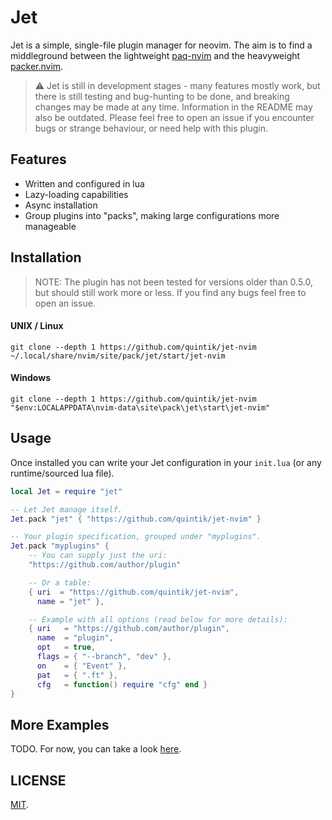 # Jet

Jet is a simple, single-file plugin manager for neovim. The aim is to
find a middleground between the lightweight [paq-nvim](https://github.com/savq/paq-nvim)
and the heavyweight [packer.nvim](https://github.com/wbthomason/packer.nvim).

> ⚠ Jet is still in development stages - many features mostly work, but
> there is still testing and bug-hunting to be done, and breaking changes
> may be made at any time. Information in the README may also be outdated.
> Please feel free to open an issue if you encounter bugs or strange behaviour,
> or need help with this plugin.

## Features
- Written and configured in lua
- Lazy-loading capabilities
- Async installation
- Group plugins into "packs", making large configurations more manageable

## Installation

> NOTE: The plugin has not been tested for versions older than 0.5.0, but
> should still work more or less. If you find any bugs feel free to open an
> issue.

#### UNIX / Linux
```
git clone --depth 1 https://github.com/quintik/jet-nvim ~/.local/share/nvim/site/pack/jet/start/jet-nvim
```

#### Windows
```
git clone --depth 1 https://github.com/quintik/jet-nvim "$env:LOCALAPPDATA\nvim-data\site\pack\jet\start\jet-nvim"
```

## Usage

Once installed you can write your Jet configuration in your `init.lua` (or any
runtime/sourced lua file).

```lua
local Jet = require "jet"

-- Let Jet manage itself.
Jet.pack "jet" { "https://github.com/quintik/jet-nvim" }

-- Your plugin specification, grouped under "myplugins".
Jet.pack "myplugins" {
    -- You can supply just the uri:
    "https://github.com/author/plugin"

    -- Or a table:
    { uri  = "https://github.com/quintik/jet-nvim",
      name = "jet" },

    -- Example with all options (read below for more details):
    { uri   = "https://github.com/author/plugin",
      name  = "plugin",
      opt   = true,
      flags = { "--branch", "dev" },
      on    = { "Event" },
      pat   = { ".ft" },
      cfg   = function() require "cfg" end }
}
```

## More Examples

TODO. For now, you can take a look [here](https://github.com/quintik/turbo-octo/blob/master/lua/jet-config.lua).

## LICENSE

[MIT](https://github.com/quintik/jet-nvim/blob/master/LICENSE).

